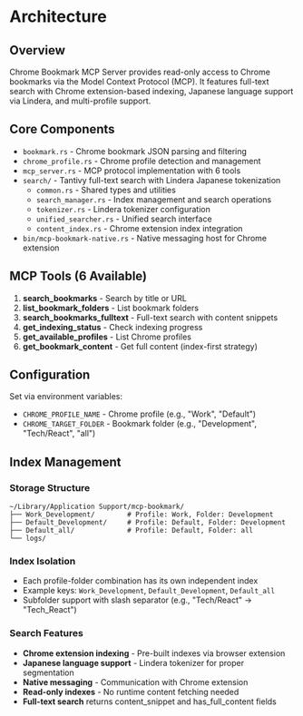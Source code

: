 # Architecture

## Overview

Chrome Bookmark MCP Server provides read-only access to Chrome bookmarks via the Model Context Protocol (MCP). It features full-text search with Chrome extension-based indexing, Japanese language support via Lindera, and multi-profile support.

## Core Components

- `bookmark.rs` - Chrome bookmark JSON parsing and filtering
- `chrome_profile.rs` - Chrome profile detection and management  
- `mcp_server.rs` - MCP protocol implementation with 6 tools
- `search/` - Tantivy full-text search with Lindera Japanese tokenization
  - `common.rs` - Shared types and utilities
  - `search_manager.rs` - Index management and search operations
  - `tokenizer.rs` - Lindera tokenizer configuration
  - `unified_searcher.rs` - Unified search interface
  - `content_index.rs` - Chrome extension index integration
- `bin/mcp-bookmark-native.rs` - Native messaging host for Chrome extension

## MCP Tools (6 Available)

1. **search_bookmarks** - Search by title or URL
2. **list_bookmark_folders** - List bookmark folders
3. **search_bookmarks_fulltext** - Full-text search with content snippets
4. **get_indexing_status** - Check indexing progress
5. **get_available_profiles** - List Chrome profiles
6. **get_bookmark_content** - Get full content (index-first strategy)

## Configuration

Set via environment variables:
- `CHROME_PROFILE_NAME` - Chrome profile (e.g., "Work", "Default")
- `CHROME_TARGET_FOLDER` - Bookmark folder (e.g., "Development", "Tech/React", "all")

## Index Management

### Storage Structure
```
~/Library/Application Support/mcp-bookmark/
├── Work_Development/        # Profile: Work, Folder: Development
├── Default_Development/     # Profile: Default, Folder: Development  
├── Default_all/             # Profile: Default, Folder: all
└── logs/
```

### Index Isolation
- Each profile-folder combination has its own independent index
- Example keys: `Work_Development`, `Default_Development`, `Default_all`
- Subfolder support with slash separator (e.g., "Tech/React" → "Tech_React")

### Search Features
- **Chrome extension indexing** - Pre-built indexes via browser extension
- **Japanese language support** - Lindera tokenizer for proper segmentation
- **Native messaging** - Communication with Chrome extension
- **Read-only indexes** - No runtime content fetching needed
- **Full-text search** returns content_snippet and has_full_content fields
